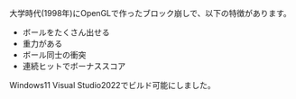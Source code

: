 大学時代(1998年)にOpenGLで作ったブロック崩しで、以下の特徴があります。

<ul>
<li>ボールをたくさん出せる</li>
<li>重力がある</li>
<li>ボール同士の衝突</li>
<li>連続ヒットでボーナススコア</li>
</ul>
Windows11 Visual Studio2022でビルド可能にしました。

<!-- a href="https://deepwiki.com/StarFlowerSeika/BlockHeat"><img src="https://deepwiki.com/badge.svg" alt="Ask DeepWiki"></a -->
